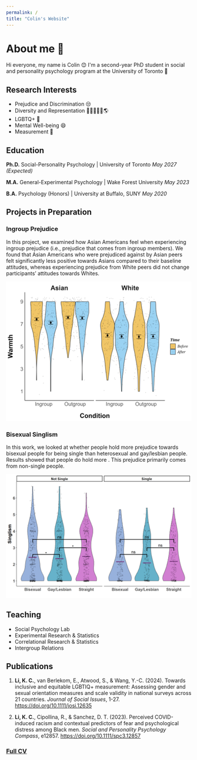 ```yaml
---
permalink: /
title: "Colin's Website"
---
```


# About me 👋 
Hi everyone, my name is Colin 😊 I'm a second-year PhD student in social and personality psychology program at the University of Toronto 🍁

## Research Interests
- Prejudice and Discrimination 😒
- Diversity and Representation 🧑🏿‍🤝‍🧑🏻🌎
- LGBTQ+ 🌈
- Mental Well-being 😄
- Measurement 📏

## Education
**Ph.D.** Social-Personality Psychology |
University of Toronto *May 2027 (Expected)*

**M.A.** General-Experimental Psychology |
Wake Forest University *May 2023*			        		

**B.A.** Psychology (Honors) |
University at Buffalo, SUNY *May 2020*


## Projects in Preparation
### Ingroup Prejudice

In this project, we examined how Asian Americans feel when experiencing ingroup prejudice (i.e., prejudice that comes from ingroup members). We found that Asian Americans who were prejudiced against by Asian peers felt significantly less positive towards Asians compared to their baseline attitudes, whereas experiencing prejudice from White peers did not change participants’ attitudes towards Whites. 

![Ingroup](/assets/img/ingroup.png)

### Bisexual Singlism

In this work, we looked at whether people hold more prejudice towards bisexual people for being single than heterosexual and gay/lesbian people. Results showed that people do hold more . This prejudice primarily comes from non-single people. 

![Bi](/assets/img/bisingle.png)

## Teaching
- Social Psychology Lab
- Experimental Research & Statistics
- Correlational Research & Statistics
- Intergroup Relations



## Publications
1.	**Li, K. C.**, van Berlekom, E., Atwood, S., & Wang, Y.-C. (2024). Towards inclusive and equitable LGBTIQ+ measurement: Assessing gender and sexual orientation measures and scale validity in national surveys across 21 countries. *Journal of Social Issues*, 1-27. https://doi.org/10.1111/josi.12635 

2.	**Li, K. C.**, Cipollina, R., & Sanchez, D. T. (2023). Perceived COVID-induced racism and contextual predictors of fear and psychological distress among Black men. *Social and Personality Psychology Compass*, e12857. https://doi.org/10.1111/spc3.12857

### [Full CV](https://docs.google.com)